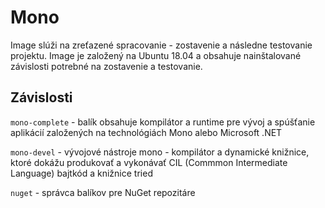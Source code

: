 # Mono

Image slúži na zreťazené spracovanie - zostavenie a následne testovanie projektu. Image je založený na Ubuntu 18.04 a obsahuje nainštalované závislosti potrebné na zostavenie a testovanie.

## Závislosti
`mono-complete` - balík obsahuje kompilátor a runtime pre vývoj a spúšťanie aplikácií založených na technológiách Mono alebo Microsoft .NET

`mono-devel` - vývojové nástroje mono - kompilátor a dynamické knižnice, ktoré dokážu produkovať a vykonávať CIL (Commmon Intermediate Language) bajtkód a knižnice tried

`nuget` - správca balíkov pre NuGet repozitáre
